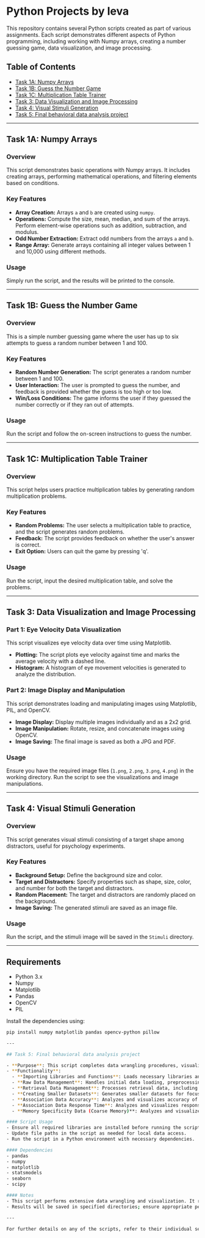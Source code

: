 # Python Projects by Ieva

This repository contains several Python scripts created as part of various assignments. Each script demonstrates different aspects of Python programming, including working with Numpy arrays, creating a number guessing game, data visualization, and image processing.

## Table of Contents

- [Task 1A: Numpy Arrays](#task-1a-numpy-arrays)
- [Task 1B: Guess the Number Game](#task-1b-guess-the-number-game)
- [Task 1C: Multiplication Table Trainer](#task-1c-multiplication-table-trainer)
- [Task 3: Data Visualization and Image Processing](#task-3-data-visualization-and-image-processing)
- [Task 4: Visual Stimuli Generation](#task-4-visual-stimuli-generation)
- [Task 5: Final behavioral data analysis project](#Final-behavioral-data-analysis-project)

---

## Task 1A: Numpy Arrays

### Overview
This script demonstrates basic operations with Numpy arrays. It includes creating arrays, performing mathematical operations, and filtering elements based on conditions.

### Key Features
- **Array Creation:** Arrays `a` and `b` are created using `numpy`.
- **Operations:** Compute the size, mean, median, and sum of the arrays. Perform element-wise operations such as addition, subtraction, and modulus.
- **Odd Number Extraction:** Extract odd numbers from the arrays `a` and `b`.
- **Range Array:** Generate arrays containing all integer values between 1 and 10,000 using different methods.

### Usage
Simply run the script, and the results will be printed to the console.

---

## Task 1B: Guess the Number Game

### Overview
This is a simple number guessing game where the user has up to six attempts to guess a random number between 1 and 100.

### Key Features
- **Random Number Generation:** The script generates a random number between 1 and 100.
- **User Interaction:** The user is prompted to guess the number, and feedback is provided whether the guess is too high or too low.
- **Win/Loss Conditions:** The game informs the user if they guessed the number correctly or if they ran out of attempts.

### Usage
Run the script and follow the on-screen instructions to guess the number.

---

## Task 1C: Multiplication Table Trainer

### Overview
This script helps users practice multiplication tables by generating random multiplication problems.

### Key Features
- **Random Problems:** The user selects a multiplication table to practice, and the script generates random problems.
- **Feedback:** The script provides feedback on whether the user's answer is correct.
- **Exit Option:** Users can quit the game by pressing 'q'.

### Usage
Run the script, input the desired multiplication table, and solve the problems.

---

## Task 3: Data Visualization and Image Processing

### Part 1: Eye Velocity Data Visualization
This script visualizes eye velocity data over time using Matplotlib.

- **Plotting:** The script plots eye velocity against time and marks the average velocity with a dashed line.
- **Histogram:** A histogram of eye movement velocities is generated to analyze the distribution.

### Part 2: Image Display and Manipulation
This script demonstrates loading and manipulating images using Matplotlib, PIL, and OpenCV.

- **Image Display:** Display multiple images individually and as a 2x2 grid.
- **Image Manipulation:** Rotate, resize, and concatenate images using OpenCV.
- **Image Saving:** The final image is saved as both a JPG and PDF.

### Usage
Ensure you have the required image files (`1.png`, `2.png`, `3.png`, `4.png`) in the working directory. Run the script to see the visualizations and image manipulations.

---

## Task 4: Visual Stimuli Generation

### Overview
This script generates visual stimuli consisting of a target shape among distractors, useful for psychology experiments.

### Key Features
- **Background Setup:** Define the background size and color.
- **Target and Distractors:** Specify properties such as shape, size, color, and number for both the target and distractors.
- **Random Placement:** The target and distractors are randomly placed on the background.
- **Image Saving:** The generated stimuli are saved as an image file.

### Usage
Run the script, and the stimuli image will be saved in the `Stimuli` directory.

---

## Requirements

- Python 3.x
- Numpy
- Matplotlib
- Pandas
- OpenCV
- PIL

Install the dependencies using:
```bash
pip install numpy matplotlib pandas opencv-python pillow

---

## Task 5: Final behavioral data analysis project

- **Purpose**: This script completes data wrangling procedures, visualizes separate datasets of interest, runs mixed effects models, and performs inferential statistical analyses.
- **Functionality**:
  - **Importing Libraries and Functions**: Loads necessary libraries and defines custom functions for data extraction.
  - **Raw Data Management**: Handles initial data loading, preprocessing, and management, including column renaming and condition-based categorization.
  - **Retrieval Data Management**: Processes retrieval data, including handling special cases and creating new dataframes for specific analyses.
  - **Creating Smaller Datasets**: Generates smaller datasets for focused analyses.
  - **Association Data Accuracy**: Analyzes and visualizes accuracy of associations data, including performing repeated measures ANOVA.
  - **Association Data Response Time**: Analyzes and visualizes response times for association data, including performing repeated measures ANOVA.
  - **Memory Specificity Data (Coarse Memory)**: Analyzes and visualizes coarse memory data, including running mixed effects models and plotting results.

#### Script Usage
- Ensure all required libraries are installed before running the script.
- Update file paths in the script as needed for local data access.
- Run the script in a Python environment with necessary dependencies.

#### Dependencies
- pandas
- numpy
- matplotlib
- statsmodels
- seaborn
- scipy

#### Notes
- This script performs extensive data wrangling and visualization. It requires the input data to be correctly formatted as specified in the script.
- Results will be saved in specified directories; ensure appropriate permissions and paths are set.

---

For further details on any of the scripts, refer to their individual sections or the comments within the scripts themselves.
